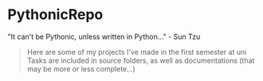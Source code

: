 # PythonicRepo
  "It can't be Pythonic, unless written in Python..." - Sun Tzu
> Here are some of my projects I've made in the first semester at uni
> Tasks are included in source folders, as well as documentations (that may be more or less complete...)
